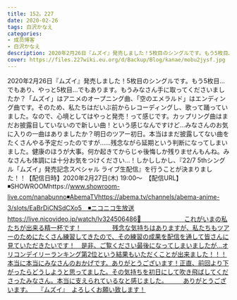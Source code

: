 ```yaml
---
title: 152。227
date: 2020-02-26
tags: 白沢かなえ
categories: 
- 成员博客
- 白沢かなえ
description: 2020年2月26日『ムズイ』発売しました！5枚目のシングルです。もう5枚目…でもあり、やっと5枚目…でもあります。もうみなさん手に取ってくださいましたか？「ムズイ」はアニメのオープニング曲、「空のエメラルド...
cover: https://files.227wiki.eu.org/d/Backup/Blog/kanae/mobu2jysf.jpg 
---
```


﻿2020年2月26日『ムズイ』発売しました！5枚目のシングルです。もう5枚目…でもあり、やっと5枚目…でもあります。もうみなさん手に取ってくださいましたか？「ムズイ」はアニメのオープニング曲、「空のエメラルド」はエンディング曲です。そのため、私たちはだいぶ前からレコーディングし、歌って踊っていました。なので、心境としてはやっと発売！って感じです。カップリング曲はまだお披露目していないので新しい曲！という感じなんですけど…みなさんのお気に入りの一曲はありましたか？明日のツアー初日。本当はまだ披露してない曲をたくさんやる予定だったのですが……残念ながら延期という判断になってしまいました。健康のほうが大事。何か起きてからじゃ後悔しか残りませんもんね。みなさんも体調には十分お気をつけください…！しかししかし、『22/7 5thシングル「ムズイ」発売記念スペシャル ライブ生配信』を行うことが決まりました！！【配信日時】2020年2月27日(木) 19:00〜　【配信URL】◾️SHOWROOMhttps://www.showroom-live.com/nanabunno◾️AbemaTVhttps://abema.tv/channels/abema-anime-3/slots/EaBrDiCNSdCXo5　◾️ニコニコ生放送https://live.nicovideo.jp/watch/lv324506486🌸　　　　　　　これがいまの私たちが出来る精一杯です！　　　　　残念な気持ちはありますが、私たちもツアーのためにたくさん練習してきたので、その練習の成果を配信を通して皆さんに見ていただきたいです！　是非、ご覧ください最後になってしまいましたが…オリコンデイリーランキング第2位という結果もいただくことが出来ました！！！本当に本当にみなさんのおかげです。ありがとうございます！正直、前回より下がったらどうしようと思ってました。その気持ちを初日にして吹き飛ばしてくださったみなさん。本当に支えられているなと感じました。　　　ありがとうございます。　　『ムズイ』　よろしくお願い致します！



